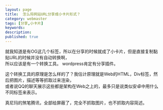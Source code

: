 ```yaml
---
layout: page
title:  怎么将网站URL分享成小卡片形式？
category: webmaster
tags: [分享,小卡片]
keywords:
description:
published: true
---
```


就我知道是有OG这几个标签，所以在分享的时候就成了小卡片，但是直接复制黏贴URL的时候并没有自动转换啊，  
所以应该是有一个转换工具。  wordpress肯定有分享插件。

这个转换工具的原理是怎么样的了？我估计原理就是Web的HTML，Div标签，然后把图片，描述等等抓取过来渲染，  
或者说QQ的聊天展示这些都是架构在Web之上的，最多只是说类似安卓中用什么不同标签来表示。  

真尼玛的煞笔腾讯，全部给屏蔽了，完全不抓取图片，也不抓取内容简述。  


